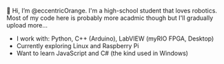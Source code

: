 👋 Hi, I’m @eccentricOrange. I'm a high-school student that loves robotics. Most of my code here is probably more acadmic though but I'll gradually upload more...
- I work with: Python, C++ (Arduino), LabVIEW (myRIO FPGA, Desktop)
- Currently exploring Linux and Raspberry Pi
- Want to learn JavaScript and C# (the kind used in Windows)

<!---
eccentricOrange/eccentricOrange is a ✨ special ✨ repository because its `README.md` (this file) appears on your GitHub profile.
You can click the Preview link to take a look at your changes.
--->
